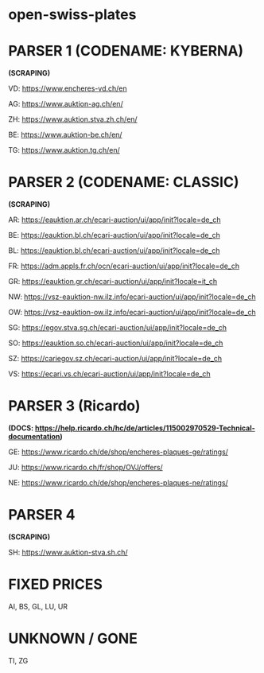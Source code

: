 # open-swiss-plates

# PARSER 1 (CODENAME: KYBERNA)

**(SCRAPING)**

VD: https://www.encheres-vd.ch/en

AG: https://www.auktion-ag.ch/en/

ZH: https://www.auktion.stva.zh.ch/en/

BE: https://www.auktion-be.ch/en/

TG: https://www.auktion.tg.ch/en/

# PARSER 2 (CODENAME: CLASSIC)

**(SCRAPING)**

AR: https://eauktion.ar.ch/ecari-auction/ui/app/init?locale=de_ch

BE: https://eauktion.bl.ch/ecari-auction/ui/app/init?locale=de_ch

BL: https://eauktion.bl.ch/ecari-auction/ui/app/init?locale=de_ch

FR: https://adm.appls.fr.ch/ocn/ecari-auction/ui/app/init?locale=de_ch

GR: https://eauktion.gr.ch/ecari-auction/ui/app/init?locale=it_ch

NW: https://vsz-eauktion-nw.ilz.info/ecari-auction/ui/app/init?locale=de_ch

OW: https://vsz-eauktion-ow.ilz.info/ecari-auction/ui/app/init?locale=de_ch

SG: https://egov.stva.sg.ch/ecari-auction/ui/app/init?locale=de_ch

SO: https://eauktion.so.ch/ecari-auction/ui/app/init?locale=de_ch

SZ: https://cariegov.sz.ch/ecari-auction/ui/app/init?locale=de_ch

VS: https://ecari.vs.ch/ecari-auction/ui/app/init?locale=de_ch

# PARSER 3 (Ricardo)

**(DOCS: https://help.ricardo.ch/hc/de/articles/115002970529-Technical-documentation)**

GE: https://www.ricardo.ch/de/shop/encheres-plaques-ge/ratings/

JU: https://www.ricardo.ch/fr/shop/OVJ/offers/

NE: https://www.ricardo.ch/de/shop/encheres-plaques-ne/ratings/

# PARSER 4

**(SCRAPING)**

SH: https://www.auktion-stva.sh.ch/

# FIXED PRICES

AI, BS, GL, LU, UR

# UNKNOWN / GONE

TI, ZG
